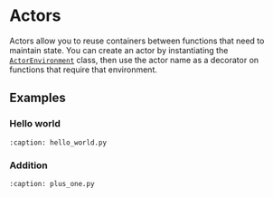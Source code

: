 # Actors

Actors allow you to reuse containers between functions that need to maintain state. You can create an actor by instantiating the [`ActorEnvironment`](../api/sdk/actor.actorenvironment) class, then use the actor name as a decorator on functions that require that environment.

## Examples

### Hello world

```{rli} https://raw.githubusercontent.com/unionai/examples/nikki/add-actors-example/guides/02_core_concepts/actors/hello_world.py
:caption: hello_world.py

```

### Addition

```{rli} https://raw.githubusercontent.com/unionai/examples/nikki/add-actors-example/guides/02_core_concepts/actors/plus_one.py
:caption: plus_one.py

```
